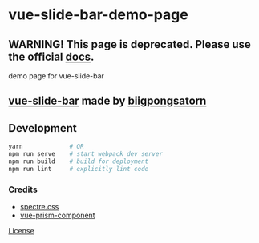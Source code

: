 # vue-slide-bar-demo-page

## WARNING! This page is deprecated. Please use the official [docs](https://biigpongsatorn.github.io/#/vue-slide-bar).

demo page for vue-slide-bar

## [vue-slide-bar](https://github.com/biigpongsatorn/vue-slide-bar) made by [biigpongsatorn](https://github.com/biigpongsatorn)

## Development

```sh
yarn             # OR
npm run serve    # start webpack dev server
npm run build    # build for deployment
npm run lint     # explicitly lint code
```

### Credits

- [spectre.css](https://github.com/picturepan2/spectre)
- [vue-prism-component](https://github.com/egoist/vue-prism-component)

[License](https://github.com/frncsdrk/vue-slide-bar-demo-page/blob/master/LICENSE)
